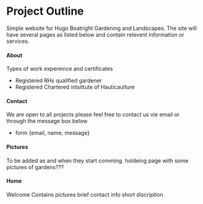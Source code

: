 # Project Outline 
Simple website for Hugo Boatright Gardening and Landscapes.
The site will have several pages as listed below and contain relevent information or services.

#### About 
Types of work 
expereince and certificates
- Registered RHs qualified gardener
- Registered Chartered intsittute of Hauticaulture

#### Contact
We are open to all projects 
please feel free to contact us vie email or through the message box below 
- form {email, name, message}

#### Pictures
To be added as and when they start comming.
holdeing page with some pictures of gardens???

#### Home
Welcome
Contains pictures
brief contact info 
short discription 